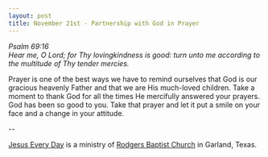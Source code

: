 ```yaml
---
layout: post
title: November 21st - Partnership with God in Prayer
---
```


_Psalm 69:16  
Hear me, O Lord; for Thy lovingkindness is good: turn unto me
according to the multitude of Thy tender mercies._

Prayer is one of the best ways we have to remind ourselves that God
is our gracious heavenly Father and that we are His much-loved
children. Take a moment to thank God for all the times He mercifully
answered your prayers. God has been so good to you. Take that prayer
and let it put a smile on your face and a change in your attitude.

 --

<a href=http://jesuseveryday.net>Jesus Every Day</a> is a ministry of <a href=http://rodgersbaptist.net>Rodgers Baptist Church</a> in Garland, Texas.

